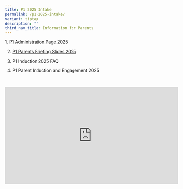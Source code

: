 ```yaml
---
title: P1 2025 Intake
permalink: /p1-2025-intake/
variant: tiptap
description: ""
third_nav_title: Information for Parents
---
```

<p>1. <a href="https://sites.google.com/moe.edu.sg/rivpsp12024?usp=sharing" rel="noopener nofollow" target="_blank">P1 Administration Page 2025</a>
</p>
<ol start="2" data-tight="true" class="tight">
<li>
<p><a href="/files/P1_Parents_Briefing_2025_.pdf" rel="noopener nofollow" target="_blank">P1 Parents Briefing Slides 2025</a>
</p>
</li>
<li>
<p><a href="/files/P1_Induction_2025_FAQ_Final.pdf" rel="noopener nofollow" target="_blank">P1 Induction 2025 FAQ</a>
</p>
</li>
<li>
<p>P1 Parent Induction and Engagement 2025 &nbsp;</p>
<p></p>
<p>&nbsp;</p>
</li>
</ol>
<div class="iframe-wrapper">
<iframe height="315" width="560" allowfullscreen="true" frameborder="0" src="https://www.youtube.com/embed/L3F3gwf7Me0?si=EifYAtin6dwuBcSj"></iframe>
</div>
<p></p>